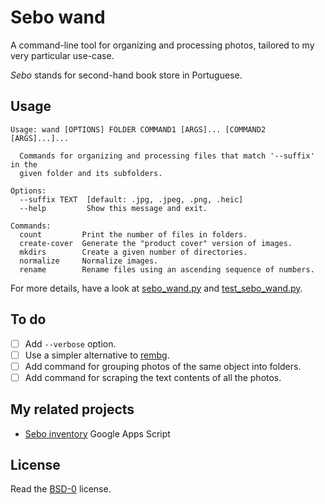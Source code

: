 # Sebo wand

A command-line tool for organizing and processing photos, tailored to my very
particular use-case.

_Sebo_ stands for second-hand book store in Portuguese.

## Usage

```
Usage: wand [OPTIONS] FOLDER COMMAND1 [ARGS]... [COMMAND2 [ARGS]...]...

  Commands for organizing and processing files that match '--suffix' in the
  given folder and its subfolders.

Options:
  --suffix TEXT  [default: .jpg, .jpeg, .png, .heic]
  --help         Show this message and exit.

Commands:
  count         Print the number of files in folders.
  create-cover  Generate the "product cover" version of images.
  mkdirs        Create a given number of directories.
  normalize     Normalize images.
  rename        Rename files using an ascending sequence of numbers.
```

For more details, have a look at [sebo_wand.py](sebo_wand.py) and
[test_sebo_wand.py](tests/test_sebo_wand.py).

## To do

* [ ] Add `--verbose` option.
* [ ] Use a simpler alternative to [rembg](https://github.com/danielgatis/rembg).
* [ ] Add command for grouping photos of the same object into folders.
* [ ] Add command for scraping the text contents of all the photos.

## My related projects

- [Sebo inventory](https://github.com/catsocks/sebo-inventory-gs) Google Apps Script

## License

Read the [BSD-0](LICENSE.txt) license.
